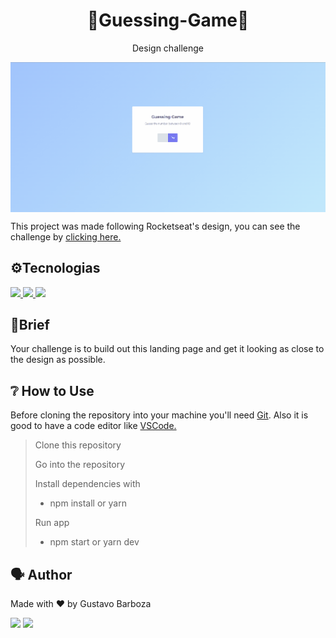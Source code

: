 <h1 align="center">🎰Guessing-Game🎲</h1>

<p align="center">Design challenge</p>
<img src="./assets/readme.gif" align="center">

<p>This project was made following Rocketseat's design, you can see the challenge by <a href="https://www.rocketseat.com.br/?utm_source=google&utm_medium=cpc&utm_campaign=lead&utm_term=perpetuo&utm_content=institucional-lead-home-texto-lead-brandkws-none-none-institucional-none-none-br-google&gclid=Cj0KCQjw8NilBhDOARIsAHzpbLDM_cVTTXtTZwkbS3sOjoQdaXI4LU_G_pIM7rUxfaVJ9WSqQlTCWzMaAqZ8EALw_wcB">clicking here.</a>


<h2>⚙️Tecnologias</h2>
<a href="https://developer.mozilla.org/en-US/docs/Web/HTML" target="_blank">
  <img src="https://img.shields.io/badge/HTML5-white?style=for-the-badge&logo=html5&logoColor=E34F26"/>
</a>
<a href="https://developer.mozilla.org/en-US/docs/Web/CSS" target="_blank">
  <img src="https://img.shields.io/badge/CSS3-white?style=for-the-badge&logo=css3&logoColor=1572B6"/>
</a>
<a href="https://developer.mozilla.org/en-US/docs/Web/JavaScript" target="_blank">
  <img src="https://img.shields.io/badge/javascript-%23323330.svg?style=for-the-badge&logo=javascript&logoColor=%23F7DF1E"/>
</a>

<h2>🚀Brief</h2>
<p>
Your challenge is to build out this landing page and get it looking as close to the design as possible.
</p>

<h2>❔ How to Use </h2>
<p>Before cloning the repository into your machine you'll need <a href="https://git-scm.com/">Git</a>. Also it is good to have a code editor like <a href="https://code.visualstudio.com/">VSCode.</a>
<blockquote>
 Clone this repository

 Go into the repository

 Install dependencies with
  - npm install or yarn

 Run app
 - npm start or yarn dev
</blockquote>
</p>


<h2>🗣 Author </h2>
<p>Made with ❤️ by Gustavo Barboza</p>
<p>
   <a href="https://www.linkedin.com/in/gustavo-barboza-5641601ab/">
    <img src= "https://img.shields.io/badge/LinkedIn-0077B5?style=for-the-badge&logo=linkedin&logoColor=white"></a>
   <a href="mailto:gustavobarboza2003@gmail.com.br">
    <img src="https://img.shields.io/badge/Gmail-0077B5?style=for-the-badge&logo=gmail&logoColor=white"></a>
</p>